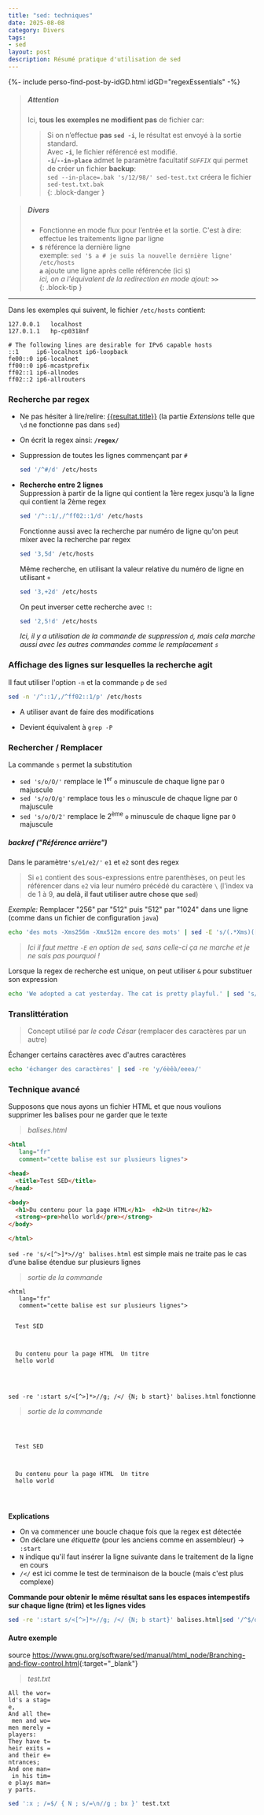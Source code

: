 ```yaml
---
title: "sed: techniques"
date: 2025-08-08
category: Divers
tags:
- sed
layout: post
description: Résumé pratique d'utilisation de sed
---
```


{%- include perso-find-post-by-idGD.html idGD="regexEssentials" -%}


> ##### Attention
> Ici, **tous les exemples ne modifient pas** de fichier car:  
> > Si on n’effectue **pas** **`sed -i`**, le résultat est envoyé à la sortie standard​.  
> Avec **`-i`**, le fichier référencé est modifié.  
> **`-i`**/**`--in-place`** admet le paramètre facultatif *`SUFFIX`* qui permet de créer un fichier **backup**:   
> `sed --in-place=.bak 's/12/98/' sed-test.txt` créera le fichier `sed-test.txt.bak`  
{: .block-danger }

> ##### Divers
> - Fonctionne en mode flux pour l’entrée et la sortie. C'est à dire: effectue les traitements ligne par ligne
> - **`$`** référence la dernière ligne​  
>   exemple: `sed '$ a # je suis la nouvelle dernière ligne' /etc/hosts`  
>   **`a`** ajoute une ligne après celle référencée (ici `$`)  
>   *ici, on a l'équivalent de la redirection en mode ajout: **`>>`***  
{: .block-tip }

---

Dans les exemples qui suivent, le fichier `/etc/hosts` contient:
```
127.0.0.1	localhost
127.0.1.1	hp-cp0318nf

# The following lines are desirable for IPv6 capable hosts
::1     ip6-localhost ip6-loopback
fe00::0 ip6-localnet
ff00::0 ip6-mcastprefix
ff02::1 ip6-allnodes
ff02::2 ip6-allrouters
```


### Recherche par regex​

- Ne pas hésiter à lire/relire: [{{resultat.title}}]({{resultat.url}}) (la partie *Extensions* telle que `\d` ne fonctionne pas dans `sed`)

- On écrit la regex ainsi: **`/regex/`**

- Suppression de toutes les lignes commençant par `#`  
  ```sh
  sed '/^#/d' /etc/hosts
  ```

- **Recherche entre 2 lignes**  
  Suppression à partir de la ligne qui contient la 1ère regex jusqu'à la ligne qui contient la 2ème regex
  ```sh
  sed '/^::1/,/^ff02::1/d' /etc/hosts
  ```
  Fonctionne aussi avec la recherche par numéro de ligne qu'on peut mixer avec la recherche par regex
  ```sh
  sed '3,5d' /etc/hosts
  ```
  Même recherche, en utilisant la valeur relative du numéro de ligne en utilisant `+`
  ```sh
  sed '3,+2d' /etc/hosts
  ```
  On peut inverser cette recherche avec `!`:
  ```sh
  sed '2,5!d' /etc/hosts
  ```
  *Ici, il y a utilisation de la commande de suppression `d`, mais cela marche aussi avec les autres commandes comme le remplacement `s`*


### Affichage des lignes sur lesquelles la recherche agit

Il faut utiliser l'option `-n` et la commande `p` de `sed`
```sh
sed -n '/^::1/,/^ff02::1/p' /etc/hosts
```

- A utiliser avant de faire des modifications ​

- Devient équivalent à `grep -P`​


### Rechercher / Remplacer​

La commande `s` permet la substitution​

- `sed 's/o/O/'` remplace le 1<sup>er</sup> `o` minuscule de chaque ligne par `O` majuscule​
- `sed 's/o/O/g'` remplace tous les `o` minuscule de chaque ligne par `O` majuscule​
- `sed 's/o/O/2'` remplace le 2<sup>ème</sup> `o` minuscule de chaque ligne par `O` majuscule​


##### backref ("Référence arrière")

Dans le paramètre`'s/e1/e2/'` `e1` et `e2` sont des regex  
> Si `e1` contient des sous-expressions entre parenthèses, on peut les référencer dans `e2` via leur numéro précédé du caractère `\` (l'index va de 1 à 9, **au delà, il faut utiliser autre chose que `sed`**) 

*Exemple:* Remplacer "256" par "512" puis "512" par "1024" dans une ligne (comme dans un fichier de configuration `java`)
```sh
echo 'des mots -Xms256m -Xmx512m encore des mots' | sed -E 's/(.*Xms)([0-9]+)(.*Xmx)([0-9]+)(.*)$/\1512m\31024m\5/'
```
> *Ici il faut mettre `-E` en option de `sed`, sans celle-ci ça ne marche et je ne sais pas pourquoi !*

Lorsque la regex de recherche est unique, on peut utiliser `&` pour substituer son expression
```sh
echo 'We adopted a cat yesterday. The cat is pretty playful.' | sed 's/cats\?\b/"little &"/g'
```

### Translittération 

> Concept utilisé par *le code César* (remplacer des caractères par un autre)

Échanger certains caractères avec d'autres caractères​
```sh
echo 'échanger des caractères​' | sed -re 'y/éèêà/eeea/'
```

### Technique avancé

Supposons que nous ayons un fichier HTML et que nous voulions supprimer les balises pour ne garder que le texte  

> *balises.html*  

```html
<html 
   lang="fr" 
   comment="cette balise est sur plusieurs lignes">

<head>
  <title>Test SED</title>
</head>

<body>
  <h1>Du contenu pour la page HTML</h1>  <h2>Un titre</h2>
  <strong><pre>hello world</pre></strong>
</body>

</html>
```

`sed -re 's/<[^>]*>//g' balises.html` est simple mais ne traite pas le cas d’une balise étendue sur plusieurs lignes

> *sortie de la commande*

```
<html 
   lang="fr" 
   comment="cette balise est sur plusieurs lignes">


  Test SED



  Du contenu pour la page HTML  Un titre
  hello world




```

`sed -re ':start s/<[^>]*>//g; /</ {N; b start}' balises.html` fonctionne

> *sortie de la commande*

```



  Test SED



  Du contenu pour la page HTML  Un titre
  hello world




```

**Explications**
- On va commencer une boucle chaque fois que la regex est détectée
- On déclare une *étiquette* (pour les anciens comme en assembleur) -> `:start`
- `N` indique qu'il faut insérer la ligne suivante dans le traitement de la ligne en cours​
- `/</` est ici comme le test de terminaison de la boucle (mais c'est plus complexe)

**Commande pour obtenir le même résultat sans les espaces intempestifs sur chaque ligne (trim) et les lignes vides**
```sh
sed -re ':start s/<[^>]*>//g; /</ {N; b start}' balises.html|sed '/^$/d'|sed -E 's/^[ ]*(.+)[ ]*$/\1/'
```

#### Autre exemple

source <https://www.gnu.org/software/sed/manual/html_node/Branching-and-flow-control.html>{:target="_blank"}

> *test.txt*

```
All the wor=
ld's a stag=
e,
And all the=
 men and wo=
men merely =
players:
They have t=
heir exits =
and their e=
ntrances;
And one man=
 in his tim=
e plays man=
y parts.
```

```sh
sed ':x ; /=$/ { N ; s/=\n//g ; bx }' test.txt
```
